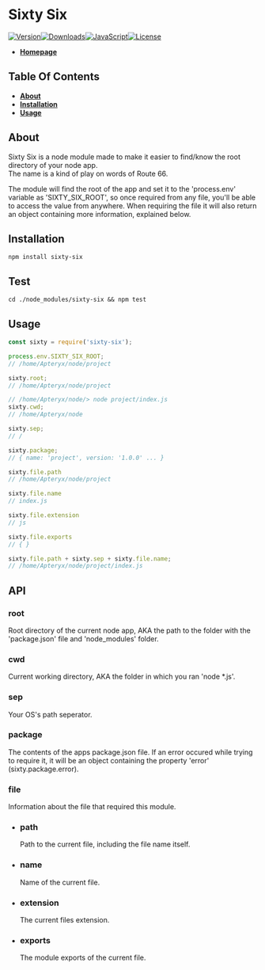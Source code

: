 # Sixty Six

[![Version][version-image]][github-url][![Downloads][downloads-image]][npm-url][![JavaScript][javascript-image]][github-url][![License][license-image]][license-url]

- [**Homepage**](https://www.apteryx.xyz/npm/sixty-six)

## Table Of Contents

- [**About**](#about)
- [**Installation**](#installation)
- [**Usage**](#usage)

## About

Sixty Six is a node module made to make it easier to find/know the root directory of your node app.<br>
The name is a kind of play on words of Route 66.

The module will find the root of the app and set it to the 'process.env' variable as 'SIXTY_SIX_ROOT', so once required from any file, you'll be able to access the value from anywhere. When requiring the file it will also return an object containing more information, explained below.

## Installation

```npm install sixty-six```

## Test

```cd ./node_modules/sixty-six && npm test```

## Usage

```js
const sixty = require('sixty-six');

process.env.SIXTY_SIX_ROOT;
// /home/Apteryx/node/project

sixty.root;
// /home/Apteryx/node/project

// /home/Apteryx/node/> node project/index.js
sixty.cwd;
// /home/Apteryx/node

sixty.sep;
// /

sixty.package;
// { name: 'project', version: '1.0.0' ... }

sixty.file.path
// /home/Apteryx/node/project

sixty.file.name
// index.js

sixty.file.extension
// js

sixty.file.exports
// { }

sixty.file.path + sixty.sep + sixty.file.name;
// /home/Apteryx/node/project/index.js
```

## API

### root
Root directory of the current node app, AKA the path to the folder with the 'package.json' file and 'node_modules' folder.

### cwd
Current working directory, AKA the folder in which you ran 'node *.js'.

### sep
Your OS's path seperator.

### package
The contents of the apps package.json file. If an error occured while trying to require it, it will be an object containing the property 'error' (sixty.package.error).

### file
Information about the file that required this module.

- ### path
    Path to the current file, including the file name itself.

- ### name
    Name of the current file.

- ### extension
    The current files extension.

- ### exports
    The module exports of the current file.


[version-image]: https://img.shields.io/github/package-json/v/apteryxxyz/sixty-six?logo=github
[downloads-image]: https://img.shields.io/npm/dt/sixty-six?logo=npm
[javascript-image]: https://img.shields.io/github/languages/top/apteryxxyz/sixty-six?logo=github
[license-image]: https://img.shields.io/npm/l/sixty-six?logo=github

[npm-url]: https://npmjs.com/package/sixty-six
[license-url]: https://github.com/apteryxxyz/sixty-six/blob/master/LICENSE
[github-url]: https://github.com/apteryxxyz/sixty-six/
